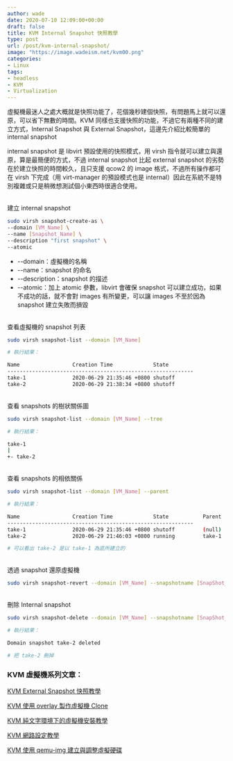 ```yaml
---
author: wade
date: 2020-07-10 12:09:00+00:00
draft: false
title: KVM Internal Snapshot 快照教學
type: post
url: /post/kvm-internal-snapshot/
image: "https://image.wadeism.net/kvm00.png"
categories:
- Linux
tags:
- headless
- KVM
- Virtualization
---
```


虛擬機最迷人之處大概就是快照功能了，花個幾秒建個快照，有問題馬上就可以還原，可以省下無數的時間。KVM 同樣也支援快照的功能，不過它有兩種不同的建立方式，<span class="hl-blue">Internal Snapshot</span> 與 <span class="hl-blue">External Snapshot</span>，這邊先介紹比較簡單的 internal snapshot

internal snapshot 是 libvirt 預設使用的快照模式，用 virsh 指令就可以建立與還原，算是最簡便的方式，不過 <span class="hl-red">internal snapshot 比起 external snapshot 的劣勢在於建立快照的時間較久，且只支援 qcow2 的 image 格式，不過所有操作都可在 virsh 下完成</span>（用 virt-manager 的預設模式也是 internal）因此在系統不是特別複雜或只是稍微想測試個小東西時很適合使用。

\
建立 internal snapshot

```bash
sudo virsh snapshot-create-as \
--domain [VM_Name] \
--name [Snapshot_Name] \
--description "first snapshot" \
--atomic
```

* <span class="hl-green mono">--domain</span>：虛擬機的名稱
* <span class="hl-green mono">--name</span>：snapshot 的命名
* <span class="hl-green mono">--description</span>：snapshot 的描述
* <span class="hl-green mono">--atomic</span>：加上 atomic 參數，libvirt 會確保 snapshot 可以建立成功，如果不成功的話，就不會對 images 有所變更，可以讓 images 不至於因為 snapshot 建立失敗而損毀

\
查看虛擬機的 snapshot 列表

```bash
sudo virsh snapshot-list --domain [VM_Name]
```

```bash
# 執行結果：

Name                 Creation Time             State
------------------------------------------------------------
take-1               2020-06-29 21:35:46 +0800 shutoff
take-2               2020-06-29 21:38:34 +0800 shutoff
```

\
查看 snapshots 的樹狀關係圖

```bash
sudo virsh snapshot-list --domain [VM_Name] --tree
```

```bash
# 執行結果：

take-1
|
+- take-2
```

\
查看 snapshots 的相依關係

```bash
sudo virsh snapshot-list --domain [VM_Name] --parent
```

```bash
# 執行結果：

Name                 Creation Time             State           Parent
------------------------------------------------------------
take-1               2020-06-29 21:35:46 +0800 shutoff         (null)
take-2               2020-06-29 21:46:03 +0800 running         take-1

# 可以看出 take-2 是以 take-1 為底所建立的
```

\
透過 snapshot 還原虛擬機

```bash
sudo virsh snapshot-revert --domain [VM_Name] --snapshotname [SnapShot_Name]
```

\
刪除 Internal snapshot

```bash
sudo virsh snapshot-delete --domain [VM_Name] --snapshotname [SnapShot_Name]
```

```bash
# 執行結果：

Domain snapshot take-2 deleted

# 把 take-2 刪掉
```

### KVM 虛擬機系列文章：

[KVM External Snapshot 快照教學](https://notes.wadeism.net/post/kvm-external-snapshot/)

[KVM 使用 overlay 製作虛擬機 Clone](https://notes.wadeism.net/post/kvm-create-vm-clone-by-overlay/)

[KVM 純文字環境下的虛擬機安裝教學](https://notes.wadeism.net/post/kvm-create-vm-in-terminal/)

[KVM 網路設定教學](https://notes.wadeism.net/post/kvm-network-setup/)

[KVM 使用 qemu-img 建立與調整虛擬硬碟](https://notes.wadeism.net/post/kvm-create-volume-by-qemu-img/)
